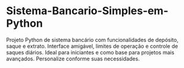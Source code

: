 # Sistema-Bancario-Simples-em-Python
Projeto Python de sistema bancário com funcionalidades de depósito, saque e extrato. Interface amigável, limites de operação e controle de saques diários. Ideal para iniciantes e como base para projetos mais avançados. Personalize conforme suas necessidades.
